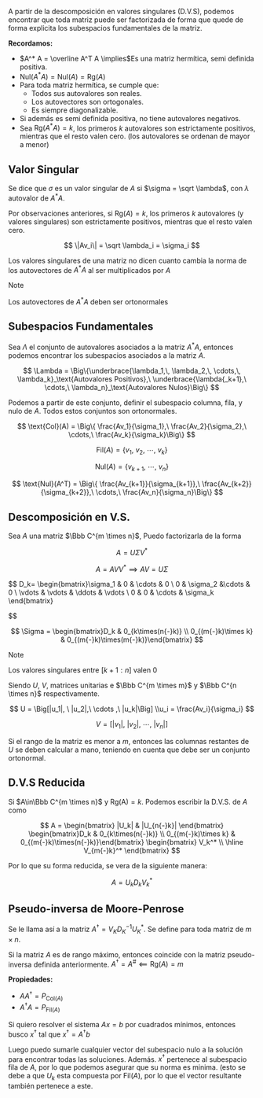 A partir de la descomposición en valores singulares (D.V.S), podemos encontrar que toda matriz puede ser factorizada de forma que quede de forma explicita los subespacios fundamentales de la matriz.

**Recordamos:**

- $A^* A = \overline A^T A \implies$Es una matriz hermítica, semi definida positiva.
- $\text{Nul}(A^* A) = \text{Nul}(A) = \text{Rg}(A)$
- Para toda matriz hermítica, se cumple que:
	- Todos sus autovalores son reales.
	- Los autovectores son ortogonales.
	- Es siempre diagonalizable.
- Si además es semi definida positiva, no tiene autovalores negativos.
- Sea $\text{Rg}(A^* A) = k$, los primeros $k$ autovalores son estrictamente positivos, mientras que el resto valen cero. (los autovalores se ordenan de mayor a menor)

## Valor Singular

Se dice que $\sigma$ es un valor singular de $A$ si $\sigma = \sqrt \lambda$, con $\lambda$ autovalor de $A^* A$.

Por observaciones anteriores, si $\text{Rg}(A) = k$, los primeros $k$ autovalores (y valores singulares) son estrictamente positivos, mientras que el resto valen cero.

$$
\|Av_i\| = \sqrt \lambda_i = \sigma_i
$$

Los valores singulares de una matriz no dicen cuanto cambia la norma de los autovectores de $A^* A$ al ser multiplicados por $A$

> [!note]
> Los autovectores de $A^*A$ deben ser ortonormales

## Subespacios Fundamentales

Sea $\Lambda$ el conjunto de autovalores asociados a la matriz $A^*A$, entonces podemos encontrar los subespacios asociados a la matriz $A$.

$$
\Lambda = \Big\{\underbrace{\lambda_1,\, \lambda_2,\, \cdots,\, \lambda_k}_\text{Autovalores Positivos},\ \underbrace{\lambda{_k+1},\  \cdots,\ \lambda_n}_\text{Autovalores Nulos}\Big\}
$$

Podemos a partir de este conjunto, definir el subespacio columna, fila, y nulo de $A$. Todos estos conjuntos son ortonormales.

$$
\text{Col}(A) = \Big\{ \frac{Av_1}{\sigma_1},\ \frac{Av_2}{\sigma_2},\ \cdots,\ \frac{Av_k}{\sigma_k}\Big\}
$$

$$
\text{Fil}(A) = \Big\{v_1,\ v_2,\ \cdots ,\ v_k\Big\}
$$

$$
\text{Nul}(A) = \Big\{v_{k+1},\ \cdots ,\ v_n\Big\}
$$

$$
\text{Nul}(A^T) = \Big\{ \frac{Av_{k+1}}{\sigma_{k+1}},\ \frac{Av_{k+2}}{\sigma_{k+2}},\ \cdots,\ \frac{Av_n}{\sigma_n}\Big\}
$$

## Descomposición en V.S.

Sea $A$ una matriz $\Bbb C^{m \times n}$, Puedo factorizarla de la forma

$$
A = U \Sigma V^*
$$

$$
A = AVV^* \implies AV = U\Sigma
$$

$$
D_k= \begin{bmatrix}\sigma_1 & 0 & \cdots & 0 \\
0 & \sigma_2 &\cdots & 0 \\
\vdots & \vdots & \ddots & \vdots \\
0 & 0 & \cdots & \sigma_k
\end{bmatrix}

$$

$$
\Sigma = \begin{bmatrix}D_k & 0_{k\times(n{-}k)} \\ 0_{(m{-}k)\times k} & 0_{(m{-}k)\times(m{-}k)}\end{bmatrix}
$$

> [!note]
> Los valores singulares entre $[k{+}1: n]$ valen $0$

Siendo $U$, $V$, matrices unitarias e $\Bbb C^{m \times m}$ y $\Bbb C^{n \times n}$ respectivamente.

$$
U = \Big[|u_1|, \ |u_2|,\ \cdots ,\ |u_k|\Big] \\u_i = \frac{Av_i}{\sigma_i}
$$

$$
V = \Big[|v_1|, \ |v_2|,\ \cdots ,\ |v_n|\Big]
$$

Si el rango de la matriz es menor a $m$, entonces las columnas restantes de $U$ se deben calcular a mano, teniendo en cuenta que debe ser un conjunto ortonormal.

## D.V.S Reducida

Si $A\in\Bbb C^{m \times n}$ y $\text{Rg(A)} = k$. Podemos escribir la D.V.S. de $A$ como

$$
A = 
\begin{bmatrix}
|U_k| & |U_{n{-}k}|
\end{bmatrix}
\begin{bmatrix}D_k & 0_{k\times(n{-}k)} \\ 0_{(m{-}k)\times k} & 0_{(m{-}k)\times(n{-}k)}\end{bmatrix}
\begin{bmatrix}
V_k^* \\
\hline
V_{m{-}k}^*
\end{bmatrix}
$$

Por lo que su forma reducida, se vera de la siguiente manera:

$$
A = U_k D_k V_k^*
$$

## Pseudo-inversa de Moore-Penrose

Se le llama así a la matriz $A^\dagger = V_K D_K^{-1} U_K^*$. Se define para toda matriz de $m \times n$.

Si la matriz $A$ es de rango máximo, entonces coincide con la matriz pseudo-inversa definida anteriormente. $A^\dagger = A^\# \impliedby \text{Rg}(A) = m$

**Propiedades:**

- $A A^\dagger = P_{\text{Col}(A)}$
- $A^\dagger A = P_{\text{Fil}(A)}$

Si quiero resolver el sistema $Ax = b$ por cuadrados mínimos, entonces busco $x^\dagger$ tal que $x^\dagger = A^\dagger b$

Luego puedo sumarle cualquier vector del subespacio nulo a la solución para encontrar todas las soluciones. Además. $x^\dagger$ pertenece al subespacio fila de $A$, por lo que podemos asegurar que su norma es minima. (esto se debe a que $U_k$ esta compuesta por $\text{Fil}(A)$, por lo que el vector resultante también pertenece a este.
